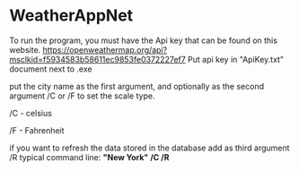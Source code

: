 # WeatherAppNet
To run the program, you must have the Api key that can be found on this website. 
https://openweathermap.org/api?msclkid=f5934583b58611ec9853fe0372227ef7
Put api key in "ApiKey.txt" document next to .exe 

put the city name as the first argument, and optionally as the second argument /C or /F to set the scale type.

/C - celsius

/F - Fahrenheit

if you want to refresh the data stored in the database add as third argument /R 
typical command line:  **"New York" /C /R**
